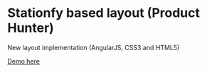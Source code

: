 # Stationfy based layout (Product Hunter)
New layout implementation  (AngularJS, CSS3 and HTML5)

[Demo here](https://producthunter.netlify.com) 

